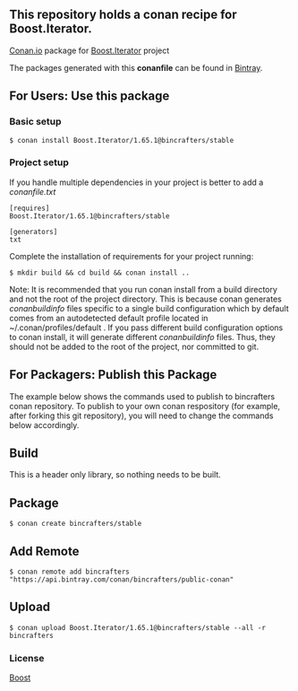 ## This repository holds a conan recipe for Boost.Iterator.

[Conan.io](https://conan.io) package for [Boost.Iterator](https://github.com/Boostorg/Iterator) project

The packages generated with this **conanfile** can be found in [Bintray](https://bintray.com/bincrafters/public-conan/Boost.Iterator%3Abincrafters).

## For Users: Use this package

### Basic setup

    $ conan install Boost.Iterator/1.65.1@bincrafters/stable

### Project setup

If you handle multiple dependencies in your project is better to add a *conanfile.txt*

    [requires]
    Boost.Iterator/1.65.1@bincrafters/stable

    [generators]
    txt

Complete the installation of requirements for your project running:

    $ mkdir build && cd build && conan install ..
	
Note: It is recommended that you run conan install from a build directory and not the root of the project directory.  This is because conan generates *conanbuildinfo* files specific to a single build configuration which by default comes from an autodetected default profile located in ~/.conan/profiles/default .  If you pass different build configuration options to conan install, it will generate different *conanbuildinfo* files.  Thus, they should not be added to the root of the project, nor committed to git. 

## For Packagers: Publish this Package

The example below shows the commands used to publish to bincrafters conan repository. To publish to your own conan respository (for example, after forking this git repository), you will need to change the commands below accordingly. 

## Build  

This is a header only library, so nothing needs to be built.

## Package 

    $ conan create bincrafters/stable
	
## Add Remote

	$ conan remote add bincrafters "https://api.bintray.com/conan/bincrafters/public-conan"

## Upload

    $ conan upload Boost.Iterator/1.65.1@bincrafters/stable --all -r bincrafters

### License
[Boost](www.boost.org/LICENSE_1_0.txt)
